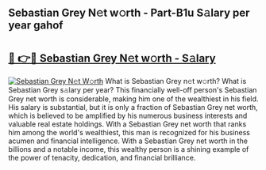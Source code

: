 ## Sebastian Grey N𝚎t w𝚘rth - Part-B1u S𝚊lary per year gahof

# <h2><a href="http://gc0uub.nevu.top/?p=Sebastian+Grey">🔗 👉🔴 Sebastian Grey N𝚎t w𝚘rth - S𝚊lary</a></h2>

[![Sebastian Grey N𝚎t W𝚘rth](https://i.imgur.com/Oavwk0R.jpeg)](http://gc0uub.nevu.top/?p=Sebastian+Grey)
What is Sebastian Grey n𝚎t w𝚘rth? What is Sebastian Grey s𝚊lary per year?
This financially well-off person's Sebastian Grey net worth is considerable, making him one of the wealthiest in his field. His salary is substantial, but it is only a fraction of Sebastian Grey net worth, which is believed to be amplified by his numerous business interests and valuable real estate holdings. With a Sebastian Grey net worth that ranks him among the world's wealthiest, this man is recognized for his business acumen and financial intelligence. With a Sebastian Grey net worth in the billions and a notable income, this wealthy person is a shining example of the power of tenacity, dedication, and financial brilliance.
